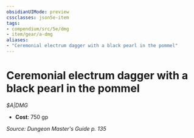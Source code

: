 ```yaml
---
obsidianUIMode: preview
cssclasses: json5e-item
tags:
- compendium/src/5e/dmg
- item/gear/a-dmg
aliases: 
- "Ceremonial electrum dagger with a black pearl in the pommel"
---
```

# Ceremonial electrum dagger with a black pearl in the pommel
*$A|DMG*  

- **Cost**: 750 gp

*Source: Dungeon Master's Guide p. 135*